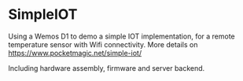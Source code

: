 # SimpleIOT
Using a Wemos D1 to demo a simple IOT implementation, for a remote temperature sensor with Wifi connectivity. More details on  https://www.pocketmagic.net/simple-iot/

Including hardware assembly, firmware and server backend.

